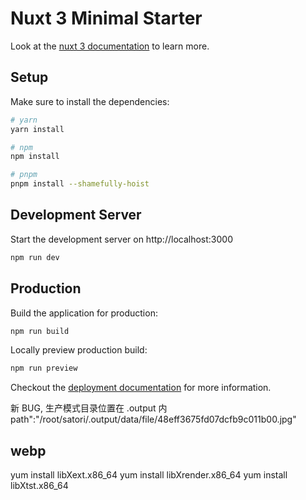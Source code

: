 # Nuxt 3 Minimal Starter

Look at the [nuxt 3 documentation](https://v3.nuxtjs.org) to learn more.

## Setup

Make sure to install the dependencies:

```bash
# yarn
yarn install

# npm
npm install

# pnpm
pnpm install --shamefully-hoist
```

## Development Server

Start the development server on http://localhost:3000

```bash
npm run dev
```

## Production

Build the application for production:

```bash
npm run build
```

Locally preview production build:

```bash
npm run preview
```

Checkout the [deployment documentation](https://v3.nuxtjs.org/docs/deployment) for more information.

新 BUG, 生产模式目录位置在 .output 内
path":"/root/satori/.output/data/file/48eff3675fd07dcfb9c011b00.jpg"


## webp
yum install libXext.x86_64
yum install libXrender.x86_64
yum install libXtst.x86_64
